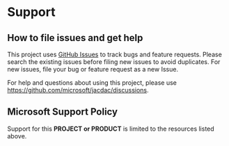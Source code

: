 # Support

## How to file issues and get help  

This project uses [GitHub Issues](https://github.com/microsoft/jacdac/discussions) to track bugs and feature requests. Please search the existing 
issues before filing new issues to avoid duplicates.  For new issues, file your bug or 
feature request as a new Issue.

For help and questions about using this project, please use https://github.com/microsoft/jacdac/discussions.

## Microsoft Support Policy  

Support for this **PROJECT or PRODUCT** is limited to the resources listed above.
